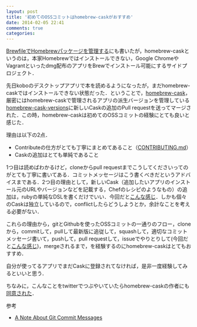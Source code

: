 ```yaml
---
layout: post
title: '初めてのOSSコミットはhomebrew-caskがおすすめ'
date: 2014-02-05 22:41
comments: true
categories: 
---
```


[BrewfileでHomebrewパッケージを管理する](http://deeeet.com/writing/2013/12/23/brewfile/)にも書いたが，homebrew-caskというのは，本家Homebrewではインストールできない，Google ChromeやVagrantといったdmg配布のアプリをBrewでインストール可能にするサイドプロジェクト．

先日koboのデスクトップアプリで本を読めるようになったが，まだhomebrew-caskではインストールできない状態だった．ということで，[homebrew-cask](https://github.com/phinze/homebrew-cask)，厳密にはhomebrew-caskで管理されるアプリの派生バージョンを管理している[homebrew-cask-versions](https://github.com/caskroom/homebrew-versions)に新しいCaskの追加のPull requestを送ってマージされた．この時，homebrew-caskは初めてのOSSコミットの経験にとても良いと感じた．

理由は以下の2点．

- Contributeの仕方がとても丁寧にまとめてあること（[CONTRIBUTING.md](https://github.com/phinze/homebrew-cask/blob/master/CONTRIBUTING.md)）
- Caskの追加はとても単純であること

1つ目は読めばわかるけど，cloneからpull requestまでこうしてくださいってのがとても丁寧に書いてある．コミットメッセージはこう書くべきだというアドバイスまである．2つ目の理由として，新しいCask（追加したいアプリのインストール元のURLやバージョンなどを記載する，Chefのレシピのようなもの）の追加は，rubyの単純なDSLを書くだけでいい．今回だと[こんな感じ](https://github.com/caskroom/homebrew-versions/blob/master/Casks/kobo-jp.rb)．しかも個々のCaskは独立しているので，conflictしたらどうしようとか，余計なことを考える必要がない．

これらの理由から，gitとGithubを使ったOSSコミットの一通りのフロー，cloneから，commitして，pullして最新版に追従して，squashして，適切なコミットメッセージ書いて，pushして，pull requestして，issueでやりとりして(今回だと[こんな感じ](https://github.com/caskroom/homebrew-versions/pull/95))，mergeされるまで，を経験するのにhomebrew-caskはとてもおすすめ．

自分が使ってるアプリでまだCaskに登録されてなければ，是非一度経験してみるといいと思う．

ちなみに，こんなことをtwitterでつぶやいていたらhomebrew-caskの作者にも[同意された](https://twitter.com/phinze/status/427527187915624449)．

参考

- [A Note About Git Commit Messages](http://tbaggery.com/2008/04/19/a-note-about-git-commit-messages.html)





